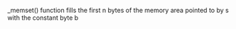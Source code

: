 _memset() function fills the first n bytes of the memory area pointed to by s with the constant byte b
